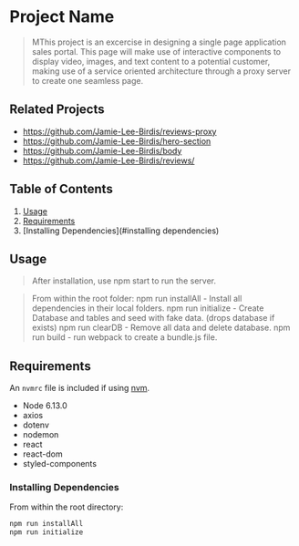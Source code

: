 # Project Name

> MThis project is an excercise in designing a single page application sales portal. This page will make use of interactive components to display video, images, and text content to a potential customer, making use of a service oriented architecture through a proxy server to create one seamless page.


## Related Projects

  - https://github.com/Jamie-Lee-Birdis/reviews-proxy
  - https://github.com/Jamie-Lee-Birdis/hero-section
  - https://github.com/Jamie-Lee-Birdis/body
  - https://github.com/Jamie-Lee-Birdis/reviews/

## Table of Contents

1. [Usage](#Usage)
1. [Requirements](#requirements)
1. [Installing Dependencies](#installing dependencies)

## Usage
> After installation, use npm start to run the server.

> From within the root folder:
> npm run installAll - Install all dependencies in their local folders.
> npm run initialize - Create Database and tables and seed with fake data. (drops database if exists)
> npm run clearDB - Remove all data and delete database.
> npm run build - run webpack to create a bundle.js file.


## Requirements

An `nvmrc` file is included if using [nvm](https://github.com/creationix/nvm).

- Node 6.13.0
- axios
- dotenv
- nodemon
- react
- react-dom
- styled-components

### Installing Dependencies

From within the root directory:

```sh
npm run installAll
npm run initialize
```
